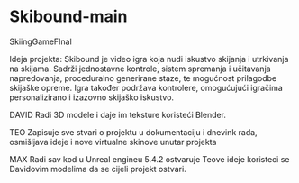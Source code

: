 # Skibound-main
 SkiingGameFInal

 Ideja projekta: Skibound je video igra koja nudi iskustvo skijanja i utrkivanja na skijama. Sadrži jednostavne kontrole, sistem spremanja i učitavanja napredovanja, proceduralno generirane staze, te mogućnost prilagodbe skijaške opreme. Igra također podržava kontrolere, omogućujući igračima personalizirano i izazovno skijaško iskustvo.
 

DAVID 
Radi 3D modele i daje im teksture koristeći Blender.

TEO
Zapisuje sve stvari o projektu u dokumentaciju i dnevink rada, osmišljava ideje i nove virtualne skinove unutar projekta

MAX
Radi sav kod u Unreal engineu 5.4.2 ostvaruje Teove ideje koristeci se Davidovim modelima da se cijeli projekt ostvari.
